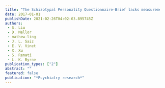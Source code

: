 ```yaml
---
title: "The Schizotypal Personality Questionnaire-Brief lacks measurement invariance across three countries"
date: 2017-01-01
publishDate: 2021-02-26T04:02:03.895745Z
authors: 
 - S. Liu
 - D. Mellor
 - mathew-ling
 - J. L. Saiz
 - E. V. Vinet
 - X. Xu
 - S. Renati
 - L. K. Byrne
publication_types: ["2"]
abstract: ""
featured: false
publication: "*Psychiatry research*"
---
```


